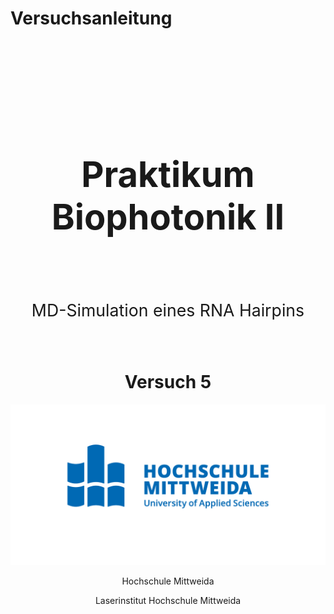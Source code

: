 # Versuchsanleitung 
<br>
<br>
<br>
<br>
<br>
<br>

<h1 align="center" style="font-size:4em; "> Praktikum Biophotonik II </h1>

<br>
<br>

<p align="center" style="font-size:20pt">MD-Simulation eines RNA Hairpins</p>

<br>

<h1 align="center">Versuch 5 </h1> 

![logo](Inhalte/Bilder/HSMW_LOGO_rgb.png)

<p align="center">Hochschule Mittweida</p>
<p align="center">Laserinstitut Hochschule Mittweida</p>
